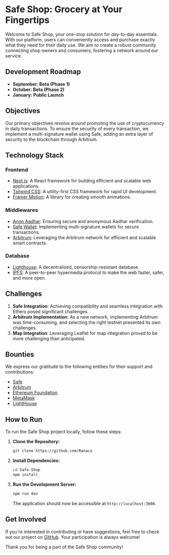 # Safe Shop: Grocery at Your Fingertips

Welcome to Safe Shop, your one-stop solution for day-to-day essentials. With our platform, users can conveniently access and purchase exactly what they need for their daily use. We aim to create a robust community connecting shop owners and consumers, fostering a network around our service.

## Development Roadmap

- **September: Beta (Phase 1)**
- **October: Beta (Phase 2)**
- **January: Public Launch**

## Objectives

Our primary objectives revolve around promoting the use of cryptocurrency in daily transactions. To ensure the security of every transaction, we implement a multi-signature wallet using Safe, adding an extra layer of security to the blockchain through Arbitrum.

## Technology Stack

### Frontend

- [Next.js](https://nextjs.org/): A React framework for building efficient and scalable web applications.
- [Tailwind CSS](https://tailwindcss.com/): A utility-first CSS framework for rapid UI development.
- [Framer Motion](https://www.framer.com/motion/): A library for creating smooth animations.

### Middlewares

- [Anon Aadhar](https://anonaadhar.com/): Ensuring secure and anonymous Aadhar verification.
- [Safe Wallet](https://safe.gnosis.io/): Implementing multi-signature wallets for secure transactions.
- [Arbitrum](https://offchainlabs.com/): Leveraging the Arbitrum network for efficient and scalable smart contracts.

### Database

- [Lighthouse](https://lighthouse.adqr.org/): A decentralized, censorship-resistant database.
- [IPFS](https://ipfs.io/): A peer-to-peer hypermedia protocol to make the web faster, safer, and more open.

## Challenges

1. **Safe Integration**: Achieving compatibility and seamless integration with Ethers posed significant challenges.
2. **Arbitrum Implementation**: As a new network, implementing Arbitrum was time-consuming, and selecting the right testnet presented its own challenges.
3. **Map Integration**: Leveraging Leaflet for map integration proved to be more challenging than anticipated.

## Bounties

We express our gratitude to the following entities for their support and contributions:

- [Safe](https://safe.gnosis.io/)
- [Arbitrum](https://offchainlabs.com/arbitrum/)
- [Ethereum Foundation](https://ethereum.org/en/foundation/)
- [MetaMask](https://metamask.io/)
- [LightHouse](https://lighthouse.adqr.org/)

## How to Run

To run the Safe Shop project locally, follow these steps:

1. **Clone the Repository:**

   ```bash
   git clone https://github.com/Ranaco
   ```

2. **Install Dependencies:**

   ```bash
   cd Safe-Shop
   npm install
   ```

3. **Run the Development Server:**

   ```bash
   npm run dev
   ```

   The application should now be accessible at `http://localhost:3000`.

## Get Involved

If you're interested in contributing or have suggestions, feel free to check out our project on [GitHub](https://github.com/Ranaco). Your participation is always welcome!

Thank you for being a part of the Safe Shop community!

